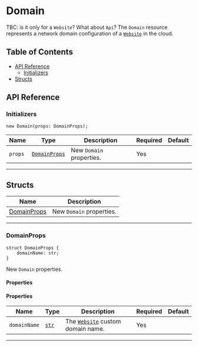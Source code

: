 # Domain

TBC: is it only for a `Website`? What about `Api`?
The `Domain` resource represents a network domain configuration of a [`Website`](./website.md) in the cloud.

## Table of Contents

- [API Reference](#api-reference)
    - [Initializers](#initializers)
- [Structs](#structs)

## API Reference <a id="api-reference"></a>

### Initializers <a id="initializers"></a>

```wing
new Domain(props: DomainProps);
```

| **Name** | **Type** | **Description** | **Required** | **Default** |
| --- | --- | --- | --- | --- |
| `props` | [`DomainProps`](#DomainProps-) | New `Domain` properties. | Yes | |

---

## Structs <a id="structs"></a>

| **Name** | **Description** |
| -------- | --------------- |
| [DomainProps](#DomainProps-) | New `Domain` properties. |

---

### DomainProps <a id="DomainProps-"></a>

```wing
struct DomainProps {
    domainName: str;
}
```

New `Domain` properties.

#### Properties <a name="Properties" id="Properties"></a>

#### Properties <a id="DomainProps.Properties"></a>

| **Name** | **Type** | **Description** | **Required** | **Default** |
| --- | --- | --- | --- | --- |
| `domainName` | [`str`](../spec.md) | The [`Website`](./website.md) custom domain name. | Yes | |

---
